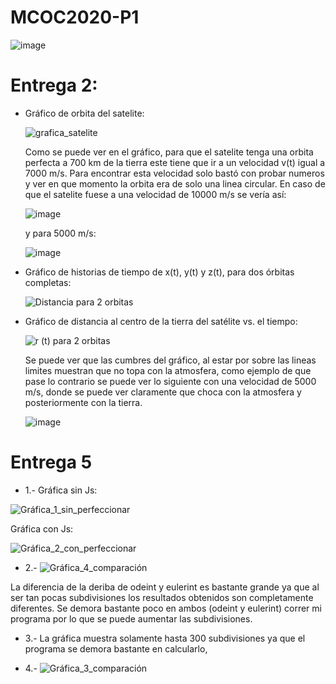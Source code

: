 # MCOC2020-P1

![image](https://user-images.githubusercontent.com/69158551/91098577-b6073b00-e62f-11ea-9630-537056b81932.png)

#  Entrega 2:
  * Gráfico de orbita del satelite:
    
    ![grafica_satelite](https://user-images.githubusercontent.com/69158551/91511160-122ac300-e8ad-11ea-8f08-ef4a877b73f2.png)

    Como se puede ver en el gráfico, para que el satelite tenga una orbita perfecta a 700 km de la tierra este tiene que ir a un velocidad v(t) igual a 7000 m/s.
    Para encontrar esta velocidad solo bastó con probar numeros y ver en que momento la orbita era de solo una linea circular.
    En caso de que el satelite fuese a una velocidad de 10000 m/s se vería así:


    ![image](https://user-images.githubusercontent.com/69158551/91511707-5a96b080-e8ae-11ea-8461-2e1e98e7912f.png)

    y para 5000 m/s:

    ![image](https://user-images.githubusercontent.com/69158551/91512047-1657e000-e8af-11ea-9c7f-fad48c49db4e.png)


  * Gráfico de historias de tiempo de x(t), y(t) y z(t), para dos órbitas completas:
  
    ![Distancia para 2 orbitas](https://user-images.githubusercontent.com/69158551/91511158-11922c80-e8ad-11ea-886f-c4d67bf220ae.png)
    
  * Gráfico de distancia al centro de la tierra del satélite vs. el tiempo:

    ![r (t) para 2 orbitas](https://user-images.githubusercontent.com/69158551/91511154-10f99600-e8ad-11ea-967f-0b7fe94c3292.png)
    
    Se puede ver que las cumbres del gráfico, al estar por sobre las lineas limites muestran que no topa con la atmosfera, como ejemplo de que pase lo contrario se puede ver lo siguiente con una velocidad de 5000 m/s, donde se puede ver claramente que choca con la atmosfera y posteriormente con la tierra.
    
    ![image](https://user-images.githubusercontent.com/69158551/91518057-4908d500-e8bd-11ea-9b37-1f37a7ad2c1f.png)
    
# Entrega 5
  * 1.- Gráfica sin Js:
  
  ![Gráfica_1_sin_perfeccionar](https://user-images.githubusercontent.com/69158551/92348322-33f42900-f0a9-11ea-9bb6-affc2bc4b6fc.png)
  
  Gráfica con Js:
  
![Gráfica_2_con_perfeccionar](https://user-images.githubusercontent.com/69158551/92348330-38b8dd00-f0a9-11ea-889f-10e23fbdf920.png)

  * 2.- 
  ![Gráfica_4_comparación](https://user-images.githubusercontent.com/69158551/92348337-3e162780-f0a9-11ea-959d-aec7387f6fd3.png)
  
  La diferencia de la deriba de odeint y eulerint es bastante grande ya que al ser tan pocas subdivisiones los resultados obtenidos son completamente diferentes. Se demora bastante poco en ambos (odeint y eulerint) correr mi programa por lo que se puede aumentar las subdivisiones.
  
  * 3.- 
  La gráfica muestra solamente hasta 300 subdivisiones ya que el programa se demora bastante en calcularlo, 
  
  * 4.- ![Gráfica_3_comparación](https://user-images.githubusercontent.com/69158551/92348339-3f475480-f0a9-11ea-812a-e4607331a697.png)
